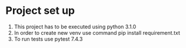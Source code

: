 # Project set up
1. This project has to be executed using python 3.1.0
2. In order to create new venv use command pip install requirement.txt
3. To run tests use pytest 7.4.3
